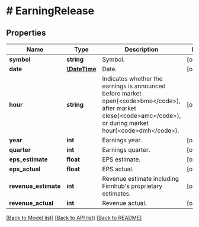 # # EarningRelease

## Properties

Name | Type | Description | Notes
------------ | ------------- | ------------- | -------------
**symbol** | **string** | Symbol. | [optional]
**date** | [**\DateTime**](\DateTime.md) | Date. | [optional]
**hour** | **string** | Indicates whether the earnings is announced before market open(&lt;code&gt;bmo&lt;/code&gt;), after market close(&lt;code&gt;amc&lt;/code&gt;), or during market hour(&lt;code&gt;dmh&lt;/code&gt;). | [optional]
**year** | **int** | Earnings year. | [optional]
**quarter** | **int** | Earnings quarter. | [optional]
**eps_estimate** | **float** | EPS estimate. | [optional]
**eps_actual** | **float** | EPS actual. | [optional]
**revenue_estimate** | **int** | Revenue estimate including Finnhub&#39;s proprietary estimates. | [optional]
**revenue_actual** | **int** | Revenue actual. | [optional]

[[Back to Model list]](../../README.md#models) [[Back to API list]](../../README.md#endpoints) [[Back to README]](../../README.md)
